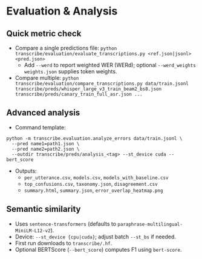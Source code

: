 # Evaluation & Analysis

## Quick metric check
- Compare a single predictions file: `python transcribe/evaluation/evaluate_transcriptions.py <ref.json|jsonl> <pred.json>`
  - Add `--werd` to report weighted WER (WERd); optional `--werd_weights weights.json` supplies token weights.
- Compare multiple: `python transcribe/evaluation/compare_transcriptions.py data/train.jsonl transcribe/preds/whisper_large_v3_train_beam2_bs8.json transcribe/preds/canary_train_full_asr.json ...`

## Advanced analysis
- Command template:
```
python -m transcribe.evaluation.analyze_errors data/train.jsonl \
  --pred name1=path1.json \
  --pred name2=path2.json \
  --outdir transcribe/preds/analysis_<tag> --st_device cuda --bert_score
```
- Outputs:
  - `per_utterance.csv`, `models.csv`, `models_with_baseline.csv`
  - `top_confusions.csv`, `taxonomy.json`, `disagreement.csv`
  - `summary.html`, `summary.json`, `error_overlap_heatmap.png`

## Semantic similarity
- Uses `sentence-transformers` (defaults to `paraphrase-multilingual-MiniLM-L12-v2`).
- Device: `--st_device {cpu|cuda}`; adjust batch `--st_bs` if needed.
- First run downloads to `transcribe/.hf`.
- Optional BERTScore (`--bert_score`) computes F1 using `bert-score`.
